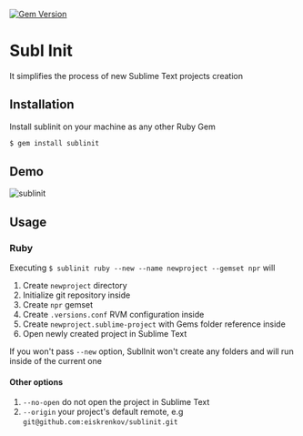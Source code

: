 [![Gem Version](https://badge.fury.io/rb/sublinit.svg)](https://badge.fury.io/rb/sublinit)

# Subl Init
It simplifies the process of new Sublime Text projects creation

## Installation
Install sublinit on your machine as any other Ruby Gem

```sh
$ gem install sublinit
```

## Demo
![sublinit](https://user-images.githubusercontent.com/39211838/128425310-47f89fdd-c1cf-43d3-8ed4-86b13d442902.gif)

## Usage

### Ruby
Executing `$ sublinit ruby --new --name newproject --gemset npr` will

1. Create `newproject` directory
2. Initialize git repository inside
3. Create `npr` gemset
4. Create `.versions.conf` RVM configuration inside
5. Create `newproject.sublime-project` with Gems folder reference inside
6. Open newly created project in Sublime Text

If you won't pass `--new` option, SublInit won't create any folders and will run inside of the current one

#### Other options
1. `--no-open` do not open the project in Sublime Text
2. `--origin` your project's default remote, e.g `git@github.com:eiskrenkov/sublinit.git`
